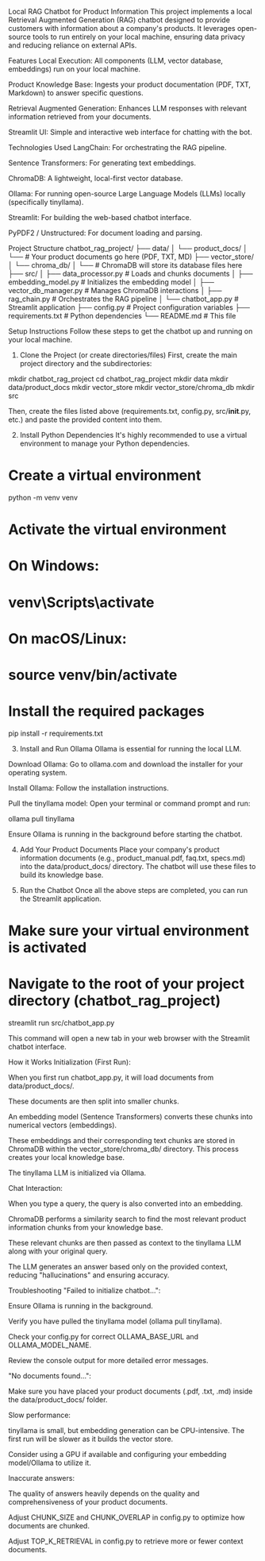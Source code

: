 Local RAG Chatbot for Product Information
This project implements a local Retrieval Augmented Generation (RAG) chatbot designed to provide customers with information about a company's products. It leverages open-source tools to run entirely on your local machine, ensuring data privacy and reducing reliance on external APIs.

Features
Local Execution: All components (LLM, vector database, embeddings) run on your local machine.

Product Knowledge Base: Ingests your product documentation (PDF, TXT, Markdown) to answer specific questions.

Retrieval Augmented Generation: Enhances LLM responses with relevant information retrieved from your documents.

Streamlit UI: Simple and interactive web interface for chatting with the bot.

Technologies Used
LangChain: For orchestrating the RAG pipeline.

Sentence Transformers: For generating text embeddings.

ChromaDB: A lightweight, local-first vector database.

Ollama: For running open-source Large Language Models (LLMs) locally (specifically tinyllama).

Streamlit: For building the web-based chatbot interface.

PyPDF2 / Unstructured: For document loading and parsing.

Project Structure
chatbot_rag_project/
├── data/
│   └── product_docs/
│       └── # Your product documents go here (PDF, TXT, MD)
├── vector_store/
│   └── chroma_db/
│       └── # ChromaDB will store its database files here
├── src/
│   ├── data_processor.py      # Loads and chunks documents
│   ├── embedding_model.py     # Initializes the embedding model
│   ├── vector_db_manager.py   # Manages ChromaDB interactions
│   ├── rag_chain.py           # Orchestrates the RAG pipeline
│   └── chatbot_app.py         # Streamlit application
├── config.py                  # Project configuration variables
├── requirements.txt           # Python dependencies
└── README.md                  # This file

Setup Instructions
Follow these steps to get the chatbot up and running on your local machine.

1. Clone the Project (or create directories/files)
First, create the main project directory and the subdirectories:

mkdir chatbot_rag_project
cd chatbot_rag_project
mkdir data
mkdir data/product_docs
mkdir vector_store
mkdir vector_store/chroma_db
mkdir src

Then, create the files listed above (requirements.txt, config.py, src/__init__.py, etc.) and paste the provided content into them.

2. Install Python Dependencies
It's highly recommended to use a virtual environment to manage your Python dependencies.

# Create a virtual environment
python -m venv venv

# Activate the virtual environment
# On Windows:
# venv\Scripts\activate
# On macOS/Linux:
# source venv/bin/activate

# Install the required packages
pip install -r requirements.txt

3. Install and Run Ollama
Ollama is essential for running the local LLM.

Download Ollama: Go to ollama.com and download the installer for your operating system.

Install Ollama: Follow the installation instructions.

Pull the tinyllama model: Open your terminal or command prompt and run:

ollama pull tinyllama

Ensure Ollama is running in the background before starting the chatbot.

4. Add Your Product Documents
Place your company's product information documents (e.g., product_manual.pdf, faq.txt, specs.md) into the data/product_docs/ directory. The chatbot will use these files to build its knowledge base.

5. Run the Chatbot
Once all the above steps are completed, you can run the Streamlit application.

# Make sure your virtual environment is activated
# Navigate to the root of your project directory (chatbot_rag_project)
streamlit run src/chatbot_app.py

This command will open a new tab in your web browser with the Streamlit chatbot interface.

How it Works
Initialization (First Run):

When you first run chatbot_app.py, it will load documents from data/product_docs/.

These documents are then split into smaller chunks.

An embedding model (Sentence Transformers) converts these chunks into numerical vectors (embeddings).

These embeddings and their corresponding text chunks are stored in ChromaDB within the vector_store/chroma_db/ directory. This process creates your local knowledge base.

The tinyllama LLM is initialized via Ollama.

Chat Interaction:

When you type a query, the query is also converted into an embedding.

ChromaDB performs a similarity search to find the most relevant product information chunks from your knowledge base.

These relevant chunks are then passed as context to the tinyllama LLM along with your original query.

The LLM generates an answer based only on the provided context, reducing "hallucinations" and ensuring accuracy.

Troubleshooting
"Failed to initialize chatbot...":

Ensure Ollama is running in the background.

Verify you have pulled the tinyllama model (ollama pull tinyllama).

Check your config.py for correct OLLAMA_BASE_URL and OLLAMA_MODEL_NAME.

Review the console output for more detailed error messages.

"No documents found...":

Make sure you have placed your product documents (.pdf, .txt, .md) inside the data/product_docs/ folder.

Slow performance:

tinyllama is small, but embedding generation can be CPU-intensive. The first run will be slower as it builds the vector store.

Consider using a GPU if available and configuring your embedding model/Ollama to utilize it.

Inaccurate answers:

The quality of answers heavily depends on the quality and comprehensiveness of your product documents.

Adjust CHUNK_SIZE and CHUNK_OVERLAP in config.py to optimize how documents are chunked.

Adjust TOP_K_RETRIEVAL in config.py to retrieve more or fewer context documents.